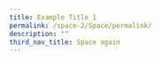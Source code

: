 ```yaml
---
title: Example Title 1
permalink: /space-2/Space/permalink/
description: ""
third_nav_title: Space again
---
```



